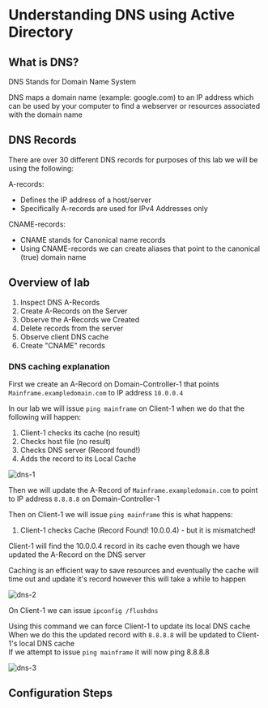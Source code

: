 # Understanding DNS using Active Directory

## What is DNS?

DNS Stands for Domain Name System

DNS maps a domain name (example: google.com) to an IP address which can be used by your computer to find a webserver or resources associated with the domain name

## DNS Records
There are over 30 different DNS records for purposes of this lab we will be using the following:  

A-records:
  - Defines the IP address of a host/server
  - Specifically A-records are used for IPv4 Addresses only
  
CNAME-records:
- CNAME stands for Canonical name records
- Using CNAME-records we can create aliases that point to the canonical (true) domain name

## Overview of lab

1. Inspect DNS A-Records
2. Create A-Records on the Server
3. Observe the A-Records we Created
4. Delete records from the server
5. Observe client DNS cache
6. Create "CNAME" records

### DNS caching explanation

First we create an A-Record on Domain-Controller-1 that points `Mainframe.exampledomain.com` to IP address `10.0.0.4`

In our lab we will issue `ping mainframe` on Client-1 when we do that the following will happen:

1. Client-1 checks its cache (no result)
2. Checks host file (no result)
3. Checks DNS server (Record found!)
4. Adds the record to its Local Cache

![dns-1](https://github.com/user-attachments/assets/38d4d17c-3c7d-4505-b695-1ba02cb24307)

Then we will update the A-Record of `Mainframe.exampledomain.com` to point to IP address `8.8.8.8` on Domain-Controller-1

Then on Client-1 we will issue `ping mainframe` this is what happens:
1. Client-1 checks Cache (Record Found! 10.0.0.4) - but it is mismatched!

Client-1 will find the 10.0.0.4 record in its cache even though we have updated the A-Record on the DNS server

Caching is an efficient way to save resources and eventually the cache will time out and update it's record however this will take a while to happen

![dns-2](https://github.com/user-attachments/assets/3560e067-20bf-4cba-9734-0ca454bc3c33)

On Client-1 we can issue `ipconfig /flushdns`  


Using this command we can force Client-1 to update its local DNS cache  
When we do this the updated record with `8.8.8.8` will be updated to Client-1's local DNS cache  
If we attempt to issue `ping mainframe` it will now ping 8.8.8.8

![dns-3](https://github.com/user-attachments/assets/171551bf-db65-49a4-8b6c-46d18a118836)

## Configuration Steps






